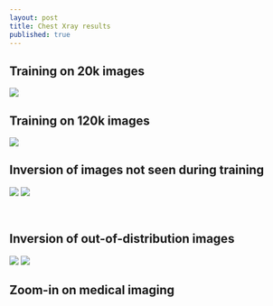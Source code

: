```yaml
---
layout: post
title: Chest Xray results
published: true
---
```



## Training on 20k images

![](https://i.imgur.com/GwHH4qK.jpg)



## Training on 120k images

![](https://i.imgur.com/eRd9h0E.jpg)


## Inversion of images not seen during training 



![](https://i.imgur.com/6cwRGT6.jpg)
![](https://i.imgur.com/NDnvPjE.png)

![]()
![]()

## Inversion of out-of-distribution images


![](https://i.imgur.com/GwHH4qK.jpg)
![](https://i.imgur.com/aklbiQm.jpg)


## Zoom-in on medical imaging


![]()

